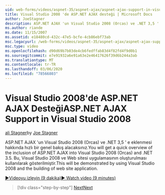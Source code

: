 ```yaml
---
uid: web-forms/videos/aspnet-35/aspnet-ajax/aspnet-ajax-support-in-visual-studio-2008
title: Visual Studio 2008 'de ASP.NET AJAX desteği | Microsoft Docs
author: JoeStagner
description: ASP.NET AJAX 'un Visual Studio 2008 (Orcas) ve .NET 3,5 ' e eklenmesi hakkında hızlı bir genel bakış alacaksınız. Bu, Visual Studio kullanılarak gösterilmektedir...
ms.author: riande
ms.date: 11/15/2007
ms.assetid: e18480cd-432c-47e5-bcfe-4cb86ebf73ab
msc.legacyurl: /web-forms/videos/aspnet-35/aspnet-ajax/aspnet-ajax-support-in-visual-studio-2008
msc.type: video
ms.openlocfilehash: d90d69b7b03de4cb6fedffab83d4f82fd4f9d0b1
ms.sourcegitcommit: e7e91932a6e91a63e2e46417626f39d6b244a3ab
ms.translationtype: MT
ms.contentlocale: tr-TR
ms.lasthandoff: 03/06/2020
ms.locfileid: "78566803"
---
```

# <a name="aspnet-ajax-support-in-visual-studio-2008"></a><span data-ttu-id="3b004-104">Visual Studio 2008'de ASP.NET AJAX Desteği</span><span class="sxs-lookup"><span data-stu-id="3b004-104">ASP.NET AJAX Support in Visual Studio 2008</span></span>

<span data-ttu-id="3b004-105">[ali Stagner](https://github.com/JoeStagner)</span><span class="sxs-lookup"><span data-stu-id="3b004-105">by [Joe Stagner](https://github.com/JoeStagner)</span></span>

<span data-ttu-id="3b004-106">ASP.NET AJAX 'un Visual Studio 2008 (Orcas) ve .NET 3,5 ' e eklenmesi hakkında hızlı bir genel bakış alacaksınız.</span><span class="sxs-lookup"><span data-stu-id="3b004-106">You will get a quick overview of the inclusion of ASP.NET AJAX into Visual Studio 2008 (Orcas) and .NET 3.5.</span></span> <span data-ttu-id="3b004-107">Bu, Visual Studio 2008 ve Web sitesi uygulamasının oluşturulması kullanılarak gösterilmiştir.</span><span class="sxs-lookup"><span data-stu-id="3b004-107">This will be demonstrated by using Visual Studio 2008 and the building of web site application.</span></span>

[<span data-ttu-id="3b004-108">&#9654;Videoyu izleyin (9 dakika)</span><span class="sxs-lookup"><span data-stu-id="3b004-108">&#9654; Watch video (9 minutes)</span></span>](https://channel9.msdn.com/Blogs/ASP-NET-Site-Videos/aspnet-ajax-support-in-visual-studio-2008)

> [!div class="step-by-step"]
> [<span data-ttu-id="3b004-109">Next</span><span class="sxs-lookup"><span data-stu-id="3b004-109">Next</span></span>](adding-ajax-functionality-to-an-existing-aspnet-page.md)
